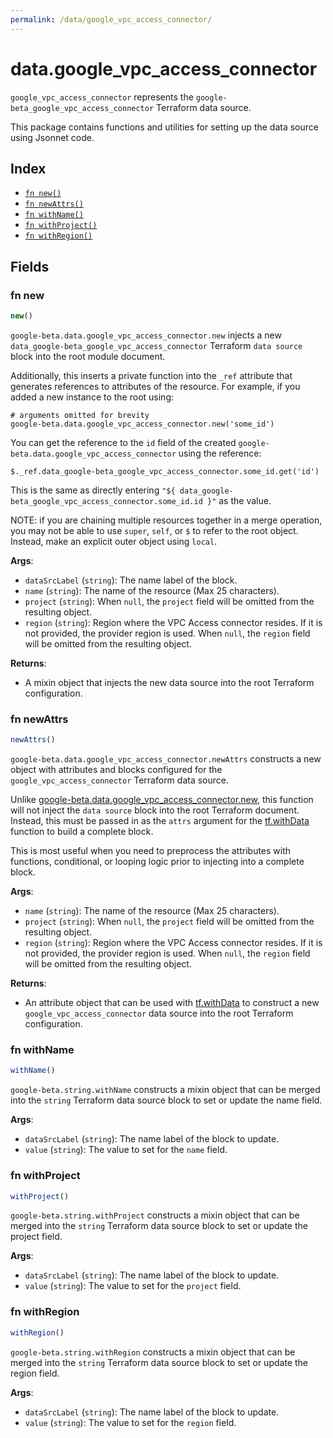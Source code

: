 ```yaml
---
permalink: /data/google_vpc_access_connector/
---
```


# data.google_vpc_access_connector

`google_vpc_access_connector` represents the `google-beta_google_vpc_access_connector` Terraform data source.



This package contains functions and utilities for setting up the data source using Jsonnet code.


## Index

* [`fn new()`](#fn-new)
* [`fn newAttrs()`](#fn-newattrs)
* [`fn withName()`](#fn-withname)
* [`fn withProject()`](#fn-withproject)
* [`fn withRegion()`](#fn-withregion)

## Fields

### fn new

```ts
new()
```


`google-beta.data.google_vpc_access_connector.new` injects a new `data_google-beta_google_vpc_access_connector` Terraform `data source`
block into the root module document.

Additionally, this inserts a private function into the `_ref` attribute that generates references to attributes of the
resource. For example, if you added a new instance to the root using:

    # arguments omitted for brevity
    google-beta.data.google_vpc_access_connector.new('some_id')

You can get the reference to the `id` field of the created `google-beta.data.google_vpc_access_connector` using the reference:

    $._ref.data_google-beta_google_vpc_access_connector.some_id.get('id')

This is the same as directly entering `"${ data_google-beta_google_vpc_access_connector.some_id.id }"` as the value.

NOTE: if you are chaining multiple resources together in a merge operation, you may not be able to use `super`, `self`,
or `$` to refer to the root object. Instead, make an explicit outer object using `local`.

**Args**:
  - `dataSrcLabel` (`string`): The name label of the block.
  - `name` (`string`): The name of the resource (Max 25 characters).
  - `project` (`string`):  When `null`, the `project` field will be omitted from the resulting object.
  - `region` (`string`): Region where the VPC Access connector resides. If it is not provided, the provider region is used. When `null`, the `region` field will be omitted from the resulting object.

**Returns**:
- A mixin object that injects the new data source into the root Terraform configuration.


### fn newAttrs

```ts
newAttrs()
```


`google-beta.data.google_vpc_access_connector.newAttrs` constructs a new object with attributes and blocks configured for the `google_vpc_access_connector`
Terraform data source.

Unlike [google-beta.data.google_vpc_access_connector.new](#fn-googlevpcaccessconnectornew), this function will not inject the `data source`
block into the root Terraform document. Instead, this must be passed in as the `attrs` argument for the
[tf.withData](https://github.com/tf-libsonnet/core/tree/main/docs#fn-withdata) function to build a complete block.

This is most useful when you need to preprocess the attributes with functions, conditional, or looping logic prior to
injecting into a complete block.

**Args**:
  - `name` (`string`): The name of the resource (Max 25 characters).
  - `project` (`string`):  When `null`, the `project` field will be omitted from the resulting object.
  - `region` (`string`): Region where the VPC Access connector resides. If it is not provided, the provider region is used. When `null`, the `region` field will be omitted from the resulting object.

**Returns**:
  - An attribute object that can be used with [tf.withData](https://github.com/tf-libsonnet/core/tree/main/docs#fn-withdata) to construct a new `google_vpc_access_connector` data source into the root Terraform configuration.


### fn withName

```ts
withName()
```

`google-beta.string.withName` constructs a mixin object that can be merged into the `string`
Terraform data source block to set or update the name field.



**Args**:
  - `dataSrcLabel` (`string`): The name label of the block to update.
  - `value` (`string`): The value to set for the `name` field.


### fn withProject

```ts
withProject()
```

`google-beta.string.withProject` constructs a mixin object that can be merged into the `string`
Terraform data source block to set or update the project field.



**Args**:
  - `dataSrcLabel` (`string`): The name label of the block to update.
  - `value` (`string`): The value to set for the `project` field.


### fn withRegion

```ts
withRegion()
```

`google-beta.string.withRegion` constructs a mixin object that can be merged into the `string`
Terraform data source block to set or update the region field.



**Args**:
  - `dataSrcLabel` (`string`): The name label of the block to update.
  - `value` (`string`): The value to set for the `region` field.
